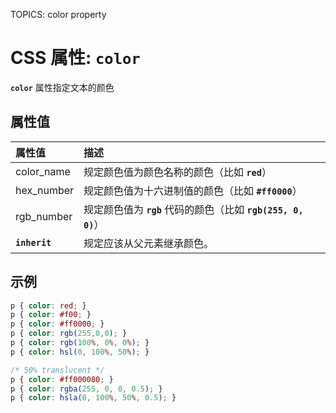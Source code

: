 TOPICS: color property

# CSS 属性: `color`

**`color`** 属性指定文本的颜色

## 属性值

| 属性值 | 描述 |
| :--- | :--- |
| color_name | 规定颜色值为颜色名称的颜色（比如 **`red`**）|
| hex_number | 规定颜色值为十六进制值的颜色（比如 **`#ff0000`**）|
| rgb_number | 规定颜色值为 **`rgb`** 代码的颜色（比如 **`rgb(255, 0, 0)`**）|
| **`inherit`** | 规定应该从父元素继承颜色。|

## 示例

```css
p { color: red; }
p { color: #f00; }
p { color: #ff0000; }
p { color: rgb(255,0,0); }
p { color: rgb(100%, 0%, 0%); }
p { color: hsl(0, 100%, 50%); }

/* 50% translucent */
p { color: #ff000080; }
p { color: rgba(255, 0, 0, 0.5); }
p { color: hsla(0, 100%, 50%, 0.5); }
```
